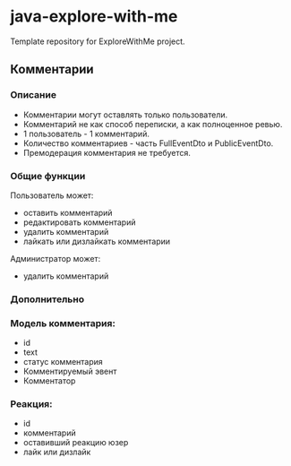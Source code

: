 # java-explore-with-me
Template repository for ExploreWithMe project.

## Комментарии
### Описание
- Комментарии могут оставлять только пользователи. 
- Комментарий не как способ переписки, а как полноценное ревью. 
- 1 пользователь - 1 комментарий. 
- Количество комментариев - часть FullEventDto и PublicEventDto.
- Премодерация комментария не требуется.

### Общие функции

Пользователь может:
- оставить комментарий
- редактировать комментарий
- удалить комментарий
- лайкать или дизлайкать комментарии

Администратор может:
- удалить комментарий

### Дополнительно


### Модель комментария:
- id
- text
- статус комментария
- Комментируемый эвент
- Комментатор

### Реакция:
- id
- комментарий
- оставивший реакцию юзер
- лайк или дизлайк


